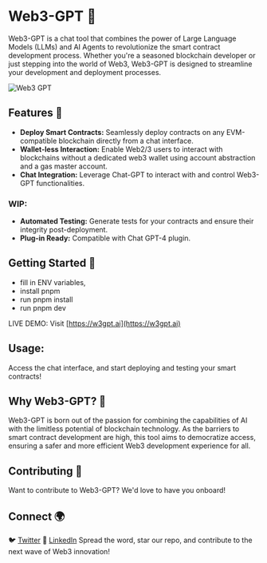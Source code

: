# Web3-GPT 🚀

Web3-GPT is a chat tool that combines the power of Large Language Models (LLMs) and AI Agents to revolutionize the smart contract development process. Whether you're a seasoned blockchain developer or just stepping into the world of Web3, Web3-GPT is designed to streamline your development and deployment processes.

![Web3 GPT](https://github.com/Markeljan/Web3GPT/assets/12901349/c2c638eb-10fc-4b78-a048-c6c610b7e610)


## Features 🌟
- **Deploy Smart Contracts:** Seamlessly deploy contracts on any EVM-compatible blockchain directly from a chat interface.
- **Wallet-less Interaction:** Enable Web2/3 users to interact with blockchains without a dedicated web3 wallet using account abstraction and a gas master account.
- **Chat Integration:** Leverage Chat-GPT to interact with and control Web3-GPT functionalities.
### WIP:
- **Automated Testing:** Generate tests for your contracts and ensure their integrity post-deployment.
- **Plug-in Ready:** Compatible with Chat GPT-4 plugin.

## Getting Started 🚀
- fill in ENV variables,
- install pnpm
- run pnpm install
- run pnpm dev

LIVE DEMO:
Visit [https://w3gpt.ai](https://w3gpt.ai)

## Usage:

Access the chat interface, and start deploying and testing your smart contracts!

## Why Web3-GPT? 🤔
Web3-GPT is born out of the passion for combining the capabilities of AI with the limitless potential of blockchain technology. As the barriers to smart contract development are high, this tool aims to democratize access, ensuring a safer and more efficient Web3 development experience for all.

## Contributing 🤝
Want to contribute to Web3-GPT? We'd love to have you onboard!

## Connect 🌍
🐦 [Twitter](https://x.com/0xmarkeljan)
📘 [LinkedIn](https://linkedin.com/in/markeljan)
Spread the word, star our repo, and contribute to the next wave of Web3 innovation!
